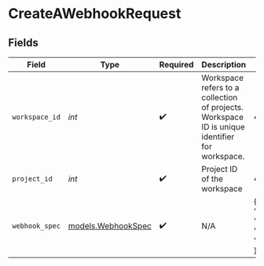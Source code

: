 # CreateAWebhookRequest


## Fields

| Field                                                                                          | Type                                                                                           | Required                                                                                       | Description                                                                                    | Example                                                                                        |
| ---------------------------------------------------------------------------------------------- | ---------------------------------------------------------------------------------------------- | ---------------------------------------------------------------------------------------------- | ---------------------------------------------------------------------------------------------- | ---------------------------------------------------------------------------------------------- |
| `workspace_id`                                                                                 | *int*                                                                                          | :heavy_check_mark:                                                                             | Workspace refers to a collection of projects. Workspace ID is unique identifier for workspace. | 4                                                                                              |
| `project_id`                                                                                   | *int*                                                                                          | :heavy_check_mark:                                                                             | Project ID of the workspace                                                                    | 4                                                                                              |
| `webhook_spec`                                                                                 | [models.WebhookSpec](../models/webhookspec.md)                                                 | :heavy_check_mark:                                                                             | N/A                                                                                            | {<br/>"folder_resource_id": "label_1363",<br/>"name": "test",<br/>"mode": "combine"<br/>}      |